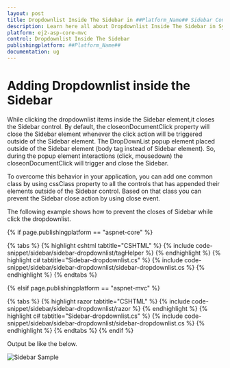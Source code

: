 ```yaml
---
layout: post
title: Dropdownlist Inside The Sidebar in ##Platform_Name## Sidebar Control | Syncfusion
description: Learn here all about Dropdownlist Inside The Sidebar in Syncfusion ##Platform_Name## Sidebar control of Syncfusion Essential JS 2 and more.
platform: ej2-asp-core-mvc
control: Dropdownlist Inside The Sidebar
publishingplatform: ##Platform_Name##
documentation: ug
---
```



# Adding Dropdownlist inside the Sidebar

While clicking the dropdownlist items inside the Sidebar element,it closes the Sidebar control. By default, the closeonDocumentClick property will close the Sidebar element whenever the click action will be triggered outside of the Sidebar element. The DropDownList popup element placed outside of the Sidebar element (body tag instead of Sidebar element). So, during the popup element interactions (click, mousedown) the closeonDocumentClick will trigger and close the Sidebar.

To overcome this behavior in your application, you can add one common class by using cssClass property to all the controls that has appended their elements outside of the Sidebar control. Based on that class you can prevent the Sidebar close action by using close event.

The following example shows how to prevent the closes of Sidebar while click the dropdownlist.

{% if page.publishingplatform == "aspnet-core" %}

{% tabs %}
{% highlight cshtml tabtitle="CSHTML" %}
{% include code-snippet/sidebar/sidebar-dropdownlist/tagHelper %}
{% endhighlight %}
{% highlight c# tabtitle="Sidebar-dropdownlist.cs" %}
{% include code-snippet/sidebar/sidebar-dropdownlist/sidebar-dropdownlist.cs %}
{% endhighlight %}
{% endtabs %}

{% elsif page.publishingplatform == "aspnet-mvc" %}

{% tabs %}
{% highlight razor tabtitle="CSHTML" %}
{% include code-snippet/sidebar/sidebar-dropdownlist/razor %}
{% endhighlight %}
{% highlight c# tabtitle="Sidebar-dropdownlist.cs" %}
{% include code-snippet/sidebar/sidebar-dropdownlist/sidebar-dropdownlist.cs %}
{% endhighlight %}
{% endtabs %}
{% endif %}



Output be like the below.

![Sidebar Sample](../images/dropdownlist.png)